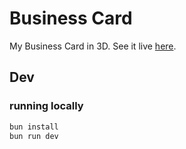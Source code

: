 # Business Card
My Business Card in 3D. See it live [here](https://david-andrew.github.io/business-card/).

## Dev
### running locally

```bash
bun install
bun run dev
```